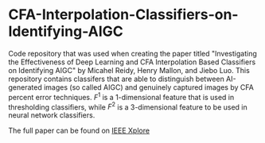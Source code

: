 # CFA-Interpolation-Classifiers-on-Identifying-AIGC
Code repository that was used when creating the paper titled "Investigating the Effectiveness of Deep Learning and CFA Interpolation Based Classifiers on Identifying AIGC" by Micahel Reidy,
Henry Mallon, and Jiebo Luo. This repository contains classifers that are able to distinguish between AI-generated images (so called AIGC) and genuinely captured images by CFA percent error techniques.
$F^1$ is a 1-dimensional feature that is used in thresholding classifiers, while $F^2$ is a 3-dimensional feature to be used in neural network classifiers.

The full paper can be found on [IEEE Xplore](https://ieeexplore.ieee.org/document/10386096)
